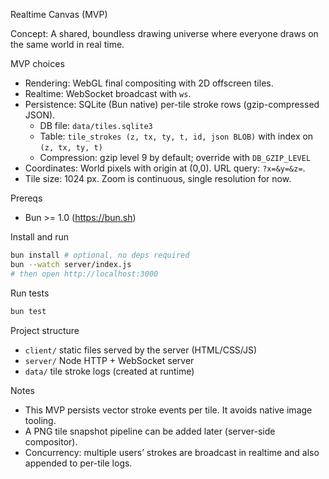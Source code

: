 Realtime Canvas (MVP)

Concept: A shared, boundless drawing universe where everyone draws on the same world in real time.

MVP choices
- Rendering: WebGL final compositing with 2D offscreen tiles.
- Realtime: WebSocket broadcast with `ws`.
- Persistence: SQLite (Bun native) per-tile stroke rows (gzip-compressed JSON).
  - DB file: `data/tiles.sqlite3`
  - Table: `tile_strokes (z, tx, ty, t, id, json BLOB)` with index on `(z, tx, ty, t)`
  - Compression: gzip level 9 by default; override with `DB_GZIP_LEVEL`
- Coordinates: World pixels with origin at (0,0). URL query: `?x=&y=&z=`.
- Tile size: 1024 px. Zoom is continuous, single resolution for now.

Prereqs
- Bun >= 1.0 (https://bun.sh)

Install and run
```bash
bun install # optional, no deps required
bun --watch server/index.js
# then open http://localhost:3000
```

Run tests
```bash
bun test
```

Project structure
- `client/` static files served by the server (HTML/CSS/JS)
- `server/` Node HTTP + WebSocket server
- `data/` tile stroke logs (created at runtime)

Notes
- This MVP persists vector stroke events per tile. It avoids native image tooling.
- A PNG tile snapshot pipeline can be added later (server-side compositor).
- Concurrency: multiple users’ strokes are broadcast in realtime and also appended to per-tile logs.
